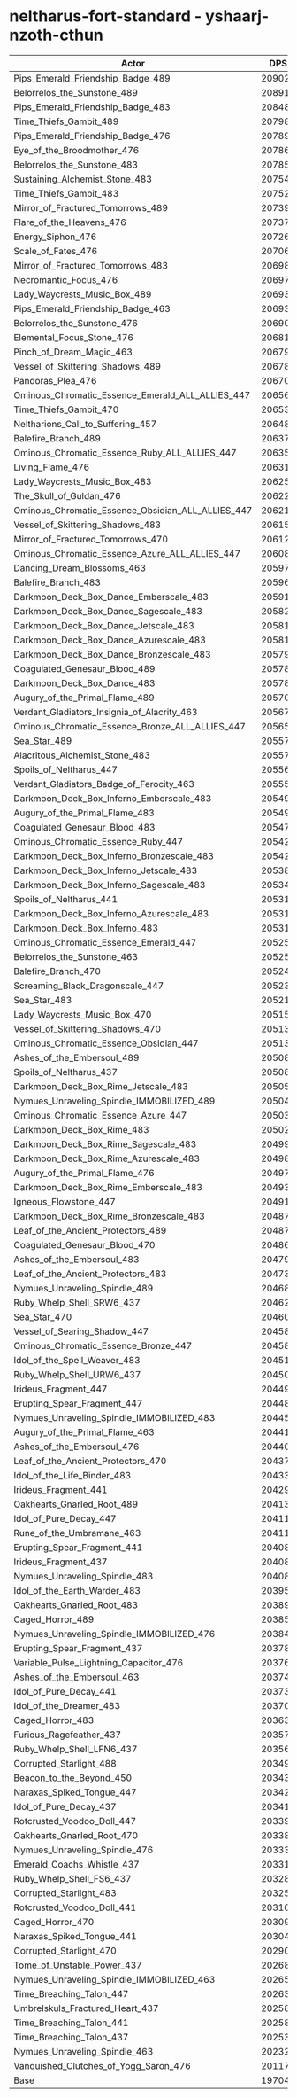 # neltharus-fort-standard - yshaarj-nzoth-cthun
| Actor | DPS | Increase |
|---|:---:|:---:|
|Pips_Emerald_Friendship_Badge_489|209025|6.08%|
|Belorrelos_the_Sunstone_489|208919|6.03%|
|Pips_Emerald_Friendship_Badge_483|208489|5.81%|
|Time_Thiefs_Gambit_489|207986|5.55%|
|Pips_Emerald_Friendship_Badge_476|207891|5.50%|
|Eye_of_the_Broodmother_476|207868|5.49%|
|Belorrelos_the_Sunstone_483|207858|5.49%|
|Sustaining_Alchemist_Stone_483|207545|5.33%|
|Time_Thiefs_Gambit_483|207521|5.32%|
|Mirror_of_Fractured_Tomorrows_489|207395|5.25%|
|Flare_of_the_Heavens_476|207371|5.24%|
|Energy_Siphon_476|207260|5.18%|
|Scale_of_Fates_476|207069|5.09%|
|Mirror_of_Fractured_Tomorrows_483|206986|5.04%|
|Necromantic_Focus_476|206972|5.04%|
|Lady_Waycrests_Music_Box_489|206939|5.02%|
|Pips_Emerald_Friendship_Badge_463|206932|5.02%|
|Belorrelos_the_Sunstone_476|206907|5.00%|
|Elemental_Focus_Stone_476|206816|4.96%|
|Pinch_of_Dream_Magic_463|206798|4.95%|
|Vessel_of_Skittering_Shadows_489|206782|4.94%|
|Pandoras_Plea_476|206704|4.90%|
|Ominous_Chromatic_Essence_Emerald_ALL_ALLIES_447|206566|4.83%|
|Time_Thiefs_Gambit_470|206534|4.81%|
|Neltharions_Call_to_Suffering_457|206488|4.79%|
|Balefire_Branch_489|206372|4.73%|
|Ominous_Chromatic_Essence_Ruby_ALL_ALLIES_447|206353|4.72%|
|Living_Flame_476|206319|4.71%|
|Lady_Waycrests_Music_Box_483|206256|4.67%|
|The_Skull_of_Guldan_476|206221|4.66%|
|Ominous_Chromatic_Essence_Obsidian_ALL_ALLIES_447|206211|4.65%|
|Vessel_of_Skittering_Shadows_483|206154|4.62%|
|Mirror_of_Fractured_Tomorrows_470|206121|4.61%|
|Ominous_Chromatic_Essence_Azure_ALL_ALLIES_447|206087|4.59%|
|Dancing_Dream_Blossoms_463|205973|4.53%|
|Balefire_Branch_483|205969|4.53%|
|Darkmoon_Deck_Box_Dance_Emberscale_483|205918|4.50%|
|Darkmoon_Deck_Box_Dance_Sagescale_483|205821|4.45%|
|Darkmoon_Deck_Box_Dance_Jetscale_483|205819|4.45%|
|Darkmoon_Deck_Box_Dance_Azurescale_483|205815|4.45%|
|Darkmoon_Deck_Box_Dance_Bronzescale_483|205795|4.44%|
|Coagulated_Genesaur_Blood_489|205782|4.43%|
|Darkmoon_Deck_Box_Dance_483|205780|4.43%|
|Augury_of_the_Primal_Flame_489|205709|4.40%|
|Verdant_Gladiators_Insignia_of_Alacrity_463|205673|4.38%|
|Ominous_Chromatic_Essence_Bronze_ALL_ALLIES_447|205653|4.37%|
|Sea_Star_489|205576|4.33%|
|Alacritous_Alchemist_Stone_483|205573|4.33%|
|Spoils_of_Neltharus_447|205561|4.32%|
|Verdant_Gladiators_Badge_of_Ferocity_463|205556|4.32%|
|Darkmoon_Deck_Box_Inferno_Emberscale_483|205496|4.29%|
|Augury_of_the_Primal_Flame_483|205493|4.29%|
|Coagulated_Genesaur_Blood_483|205474|4.28%|
|Ominous_Chromatic_Essence_Ruby_447|205426|4.25%|
|Darkmoon_Deck_Box_Inferno_Bronzescale_483|205420|4.25%|
|Darkmoon_Deck_Box_Inferno_Jetscale_483|205386|4.23%|
|Darkmoon_Deck_Box_Inferno_Sagescale_483|205340|4.21%|
|Spoils_of_Neltharus_441|205319|4.20%|
|Darkmoon_Deck_Box_Inferno_Azurescale_483|205316|4.20%|
|Darkmoon_Deck_Box_Inferno_483|205314|4.20%|
|Ominous_Chromatic_Essence_Emerald_447|205257|4.17%|
|Belorrelos_the_Sunstone_463|205250|4.16%|
|Balefire_Branch_470|205248|4.16%|
|Screaming_Black_Dragonscale_447|205235|4.16%|
|Sea_Star_483|205215|4.15%|
|Lady_Waycrests_Music_Box_470|205152|4.11%|
|Vessel_of_Skittering_Shadows_470|205137|4.11%|
|Ominous_Chromatic_Essence_Obsidian_447|205131|4.10%|
|Ashes_of_the_Embersoul_489|205087|4.08%|
|Spoils_of_Neltharus_437|205080|4.08%|
|Darkmoon_Deck_Box_Rime_Jetscale_483|205057|4.07%|
|Nymues_Unraveling_Spindle_IMMOBILIZED_489|205049|4.06%|
|Ominous_Chromatic_Essence_Azure_447|205039|4.06%|
|Darkmoon_Deck_Box_Rime_483|205023|4.05%|
|Darkmoon_Deck_Box_Rime_Sagescale_483|204995|4.03%|
|Darkmoon_Deck_Box_Rime_Azurescale_483|204984|4.03%|
|Augury_of_the_Primal_Flame_476|204974|4.02%|
|Darkmoon_Deck_Box_Rime_Emberscale_483|204935|4.00%|
|Igneous_Flowstone_447|204913|3.99%|
|Darkmoon_Deck_Box_Rime_Bronzescale_483|204879|3.98%|
|Leaf_of_the_Ancient_Protectors_489|204877|3.97%|
|Coagulated_Genesaur_Blood_470|204860|3.97%|
|Ashes_of_the_Embersoul_483|204793|3.93%|
|Leaf_of_the_Ancient_Protectors_483|204734|3.90%|
|Nymues_Unraveling_Spindle_489|204683|3.88%|
|Ruby_Whelp_Shell_SRW6_437|204626|3.85%|
|Sea_Star_470|204604|3.84%|
|Vessel_of_Searing_Shadow_447|204584|3.83%|
|Ominous_Chromatic_Essence_Bronze_447|204580|3.82%|
|Idol_of_the_Spell_Weaver_483|204513|3.79%|
|Ruby_Whelp_Shell_URW6_437|204501|3.78%|
|Irideus_Fragment_447|204497|3.78%|
|Erupting_Spear_Fragment_447|204483|3.77%|
|Nymues_Unraveling_Spindle_IMMOBILIZED_483|204459|3.76%|
|Augury_of_the_Primal_Flame_463|204417|3.74%|
|Ashes_of_the_Embersoul_476|204404|3.73%|
|Leaf_of_the_Ancient_Protectors_470|204375|3.72%|
|Idol_of_the_Life_Binder_483|204338|3.70%|
|Irideus_Fragment_441|204299|3.68%|
|Oakhearts_Gnarled_Root_489|204136|3.60%|
|Idol_of_Pure_Decay_447|204115|3.59%|
|Rune_of_the_Umbramane_463|204115|3.59%|
|Erupting_Spear_Fragment_441|204087|3.57%|
|Irideus_Fragment_437|204087|3.57%|
|Nymues_Unraveling_Spindle_483|204086|3.57%|
|Idol_of_the_Earth_Warder_483|203957|3.51%|
|Oakhearts_Gnarled_Root_483|203898|3.48%|
|Caged_Horror_489|203856|3.46%|
|Nymues_Unraveling_Spindle_IMMOBILIZED_476|203847|3.45%|
|Erupting_Spear_Fragment_437|203786|3.42%|
|Variable_Pulse_Lightning_Capacitor_476|203767|3.41%|
|Ashes_of_the_Embersoul_463|203743|3.40%|
|Idol_of_Pure_Decay_441|203733|3.39%|
|Idol_of_the_Dreamer_483|203709|3.38%|
|Caged_Horror_483|203637|3.34%|
|Furious_Ragefeather_437|203575|3.31%|
|Ruby_Whelp_Shell_LFN6_437|203562|3.31%|
|Corrupted_Starlight_488|203491|3.27%|
|Beacon_to_the_Beyond_450|203438|3.24%|
|Naraxas_Spiked_Tongue_447|203428|3.24%|
|Idol_of_Pure_Decay_437|203418|3.23%|
|Rotcrusted_Voodoo_Doll_447|203392|3.22%|
|Oakhearts_Gnarled_Root_470|203380|3.21%|
|Nymues_Unraveling_Spindle_476|203336|3.19%|
|Emerald_Coachs_Whistle_437|203313|3.18%|
|Ruby_Whelp_Shell_FS6_437|203283|3.17%|
|Corrupted_Starlight_483|203256|3.15%|
|Rotcrusted_Voodoo_Doll_441|203101|3.07%|
|Caged_Horror_470|203095|3.07%|
|Naraxas_Spiked_Tongue_441|203046|3.04%|
|Corrupted_Starlight_470|202908|2.97%|
|Tome_of_Unstable_Power_437|202681|2.86%|
|Nymues_Unraveling_Spindle_IMMOBILIZED_463|202654|2.85%|
|Time_Breaching_Talon_447|202637|2.84%|
|Umbrelskuls_Fractured_Heart_437|202585|2.81%|
|Time_Breaching_Talon_441|202582|2.81%|
|Time_Breaching_Talon_437|202538|2.79%|
|Nymues_Unraveling_Spindle_463|202325|2.68%|
|Vanquished_Clutches_of_Yogg_Saron_476|201177|2.10%|
|Base|197046|0.00%|
